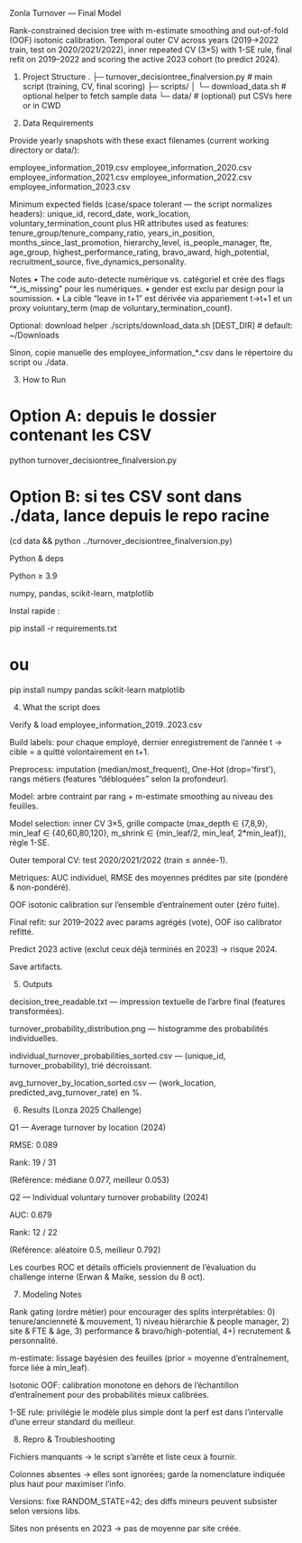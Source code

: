 Zonla Turnover — Final Model

Rank-constrained decision tree with m-estimate smoothing and out-of-fold (OOF) isotonic calibration.
Temporal outer CV across years (2019→2022 train, test on 2020/2021/2022), inner repeated CV (3×5) with 1-SE rule, final refit on 2019–2022 and scoring the active 2023 cohort (to predict 2024).

1) Project Structure
.
├─ turnover_decisiontree_finalversion.py   # main script (training, CV, final scoring)
├─ scripts/
│  └─ download_data.sh                     # optional helper to fetch sample data
└─ data/                                   # (optional) put CSVs here or in CWD

2) Data Requirements

Provide yearly snapshots with these exact filenames (current working directory or data/):

employee_information_2019.csv
employee_information_2020.csv
employee_information_2021.csv
employee_information_2022.csv
employee_information_2023.csv


Minimum expected fields (case/space tolerant — the script normalizes headers):
unique_id, record_date, work_location, voluntary_termination_count plus HR attributes used as features:
tenure_group/tenure_company_ratio, years_in_position, months_since_last_promotion,
hierarchy_level, is_people_manager, fte, age_group,
highest_performance_rating, bravo_award, high_potential,
recruitment_source, five_dynamics_personality.

Notes
• The code auto-detecte numérique vs. catégoriel et crée des flags “*_is_missing” pour les numériques.
• gender est exclu par design pour la soumission.
• La cible “leave in t+1” est dérivée via appariement t→t+1 et un proxy voluntary_term (map de voluntary_termination_count).

Optional: download helper
./scripts/download_data.sh [DEST_DIR]   # default: ~/Downloads


Sinon, copie manuelle des employee_information_*.csv dans le répertoire du script ou ./data.

3) How to Run
# Option A: depuis le dossier contenant les CSV
python turnover_decisiontree_finalversion.py

# Option B: si tes CSV sont dans ./data, lance depuis le repo racine
(cd data && python ../turnover_decisiontree_finalversion.py)

Python & deps

Python ≥ 3.9

numpy, pandas, scikit-learn, matplotlib

Instal rapide :

pip install -r requirements.txt
# ou
pip install numpy pandas scikit-learn matplotlib

4) What the script does

Verify & load employee_information_2019..2023.csv

Build labels: pour chaque employé, dernier enregistrement de l’année t → cible = a quitté volontairement en t+1.

Preprocess: imputation (median/most_frequent), One-Hot (drop='first'), rangs métiers (features “débloquées” selon la profondeur).

Model: arbre contraint par rang + m-estimate smoothing au niveau des feuilles.

Model selection: inner CV 3×5, grille compacte (max_depth ∈ {7,8,9}, min_leaf ∈ {40,60,80,120}, m_shrink ∈ {min_leaf/2, min_leaf, 2*min_leaf}), règle 1-SE.

Outer temporal CV: test 2020/2021/2022 (train ≤ année-1).

Métriques: AUC individuel, RMSE des moyennes prédites par site (pondéré & non-pondéré).

OOF isotonic calibration sur l’ensemble d’entraînement outer (zéro fuite).

Final refit: sur 2019–2022 avec params agrégés (vote), OOF iso calibrator refitté.

Predict 2023 active (exclut ceux déjà terminés en 2023) → risque 2024.

Save artifacts.

5) Outputs

decision_tree_readable.txt — impression textuelle de l’arbre final (features transformées).

turnover_probability_distribution.png — histogramme des probabilités individuelles.

individual_turnover_probabilities_sorted.csv — (unique_id, turnover_probability), trié décroissant.

avg_turnover_by_location_sorted.csv — (work_location, predicted_avg_turnover_rate) en %.

6) Results (Lonza 2025 Challenge)

Q1 — Average turnover by location (2024)

RMSE: 0.089

Rank: 19 / 31

(Référence: médiane 0.077, meilleur 0.053)

Q2 — Individual voluntary turnover probability (2024)

AUC: 0.679

Rank: 12 / 22

(Référence: aléatoire 0.5, meilleur 0.792)

Les courbes ROC et détails officiels proviennent de l’évaluation du challenge interne (Erwan & Maike, session du 8 oct).

7) Modeling Notes

Rank gating (ordre métier) pour encourager des splits interprétables:
0) tenure/ancienneté & mouvement, 1) niveau hiérarchie & people manager,
2) site & FTE & âge, 3) performance & bravo/high-potential, 4+) recrutement & personnalité.

m-estimate: lissage bayésien des feuilles (prior = moyenne d’entraînement, force liée à min_leaf).

Isotonic OOF: calibration monotone en dehors de l’échantillon d’entraînement pour des probabilités mieux calibrées.

1-SE rule: privilégie le modèle plus simple dont la perf est dans l’intervalle d’une erreur standard du meilleur.

8) Repro & Troubleshooting

Fichiers manquants → le script s’arrête et liste ceux à fournir.

Colonnes absentes → elles sont ignorées; garde la nomenclature indiquée plus haut pour maximiser l’info.

Versions: fixe RANDOM_STATE=42; des diffs mineurs peuvent subsister selon versions libs.

Sites non présents en 2023 → pas de moyenne par site créée.
